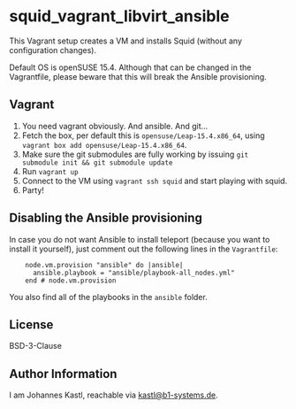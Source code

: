 # squid_vagrant_libvirt_ansible

This Vagrant setup creates a VM and installs Squid (without any configuration
changes).

Default OS is openSUSE 15.4. Although that can be changed in the Vagrantfile,
please beware that this will break the Ansible provisioning.

## Vagrant

1. You need vagrant obviously. And ansible. And git...
1. Fetch the box, per default this is `opensuse/Leap-15.4.x86_64`, using
   `vagrant box add opensuse/Leap-15.4.x86_64`.
1. Make sure the git submodules are fully working by issuing `git submodule init
   && git submodule update`
1. Run `vagrant up`
1. Connect to the VM using `vagrant ssh squid` and start playing with squid.
1. Party!

## Disabling the Ansible provisioning

In case you do not want Ansible to install teleport (because you want to install
it yourself), just comment out the following lines in the `Vagrantfile`:

```hcl
    node.vm.provision "ansible" do |ansible|
      ansible.playbook = "ansible/playbook-all_nodes.yml"
    end # node.vm.provision
```

You also find all of the playbooks in the `ansible` folder.

## License

BSD-3-Clause

## Author Information

I am Johannes Kastl, reachable via kastl@b1-systems.de.
